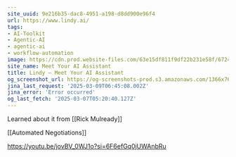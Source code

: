 ```yaml
---
site_uuid: 9e216b35-dac8-4951-a198-d8dd900e96f4
url: https://www.lindy.ai/
tags:
- AI-Toolkit
- Agentic-AI
- agentic-ai
- workflow-automation
image: https://cdn.prod.website-files.com/63e15df811f9df22b231e58f/6724d4fc6feb5bd8e70f34c3_opengraph-title.jpg
site_name: Meet Your AI Assistant
title: Lindy — Meet Your AI Assistant
og_screenshot_url: https://og-screenshots-prod.s3.amazonaws.com/1366x768/80/false/6e25654b1985f2e452b7996c3ca9892821fccebfb6979eaffcb9d50a323f8e66.jpeg
jina_last_request: '2025-03-09T06:45:08.002Z'
jina_error: 'Error occurred'
og_last_fetch: '2025-03-07T05:20:40.127Z'
---
```


Learned about it from [[Rick Mulready]]

[[Automated Negotiations]]


https://youtu.be/jovBV_0WJ1o?si=6F6efGq0jUWAnbRu
